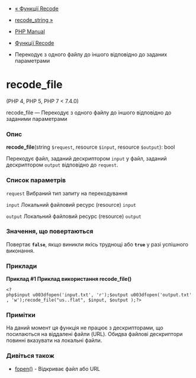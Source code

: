 - [« Функції Recode](ref.recode.md)
- [recode_string »](function.recode-string.md)

- [PHP Manual](index.md)
- [Функції Recode](ref.recode.md)
- Перекодує з одного файлу до іншого відповідно до заданих
параметрами

# recode_file

(PHP 4, PHP 5, PHP 7 \< 7.4.0)

recode_file — Перекодує з одного файлу до іншого відповідно до
заданими параметрами

### Опис

**recode_file**(string `$request`, resource `$input`, resource
`$output`): bool

Перекодує файл, заданий дескриптором `input` у файл, заданий
дескриптором `output` відповідно до `request`.

### Список параметрів

`request`
Вибраний тип запиту на перекодування

`input`
Локальний файловий ресурс (resource) `input`

`output`
Локальний файловий ресурс (resource) `output`

### Значення, що повертаються

Повертає **`false`**, якщо виникли якісь труднощі або
**`true`** у разі успішного виконання.

### Приклади

**Приклад #1 Приклад використання **recode_file()****

` <?php$input u003dfopen('input.txt', 'r');$output u003dfopen('output.txt', 'w');recode_file("us..flat", $input, $output );?> `

### Примітки

На даний момент ця функція не працює з дескрипторами, що посилаються
на віддалені файли (URL). Обидва файлові дескриптори повинні вказувати на
локальні файли.

### Дивіться також

- [fopen()](function.fopen.md) - Відкриває файл або URL
